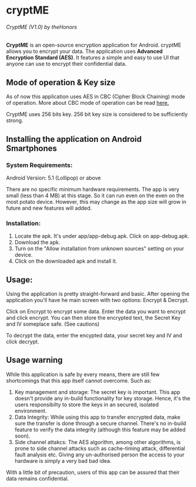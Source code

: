 # cryptME 
######  CryptME (V1.0) by theHonors
**CryptME** is an open-source encryption application for Android. cryptME allows you to encrypt your data. The application uses **Advanced Encryption Standard (AES)**. It features a simple and easy to use UI that anyone can use to encrypt their confidential data. 


## Mode of operation & Key size 

As of now this application uses AES in CBC (Cipher Block Chaining) mode of operation. More about CBC mode of operation can be read [here.](https://en.wikipedia.org/wiki/Block_cipher_mode_of_operation#Cipher_block_chaining_%28CBC%29) 

CryptME uses 256 bits key. 256 bit key size is considered to be sufficiently strong.

## Installing the application on Android Smartphones
### System Requirements: 
Android Version: 5.1 (Lollipop) or above

There are no specific minimum hardware requirements. The app is very small (less than 4 MB) at this stage. So it can run even on the even on the most potato device. However, this may change as the app size will grow in future and new features will added. 

### Installation:
1. Locate the apk. It's under app/app-debug.apk. Click on app-debug.apk.
2. Download the apk. 
3. Turn on the "Allow installation from unknown sources" setting on your device.
4. Click on the downloaded apk and install it. 

## Usage:

Using the application is pretty straight-forward and basic. After opening the application you'll have he main screen with two options: Encrypt & Decrypt.

Click on Encrypt to encrypt some data. Enter the data you want to encrypt and click encrypt. You can then store the encrypted text, the Secret Key and IV someplace safe. (See cautions)

To decrypt the data, enter the encypted data, your secret key and IV and click decrypt. 

## Usage warning

While this application is safe by every means, there are still few shortcomings that this app itself cannot overcome. Such as:

1. Key management and storage: The secret key is important. This app doesn't provide any in-build functionality for key storage. Hence, it's the users responsibilty to store the keys in an secured, isolated environment.
2. Data Integrity: While using this app to transfer encrypted data, make sure the transfer is done through a secure channel. There's no in-build feature to verify the data integrity (although this feature may be added soon).
3. Side channel attakcs: The AES algorithm, among other algorithms, is prone to side channel attacks such as cache-timing attack, differential fault analysis etc. Giving any un-authorised person the access to your hardware is simply a very bad bad idea.

With a little bit of precaution, users of this app can be assured that their data remains confidential.
